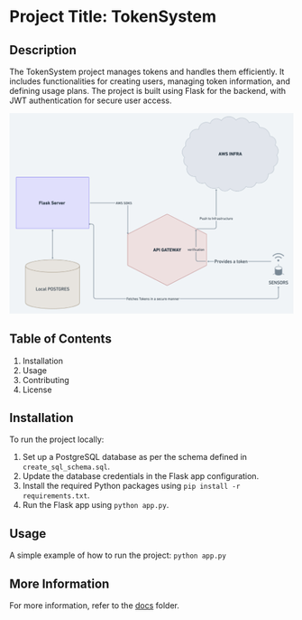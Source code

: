 # Project Title: TokenSystem

## Description
The TokenSystem project manages tokens and handles them efficiently. It includes functionalities for creating users, managing token information, and defining usage plans. The project is built using Flask for the backend, with JWT authentication for secure user access.

![Basic layout](images/basicLayout.png)

## Table of Contents
1. Installation
2. Usage
3. Contributing
4. License

## Installation
To run the project locally:
1. Set up a PostgreSQL database as per the schema defined in `create_sql_schema.sql`.
2. Update the database credentials in the Flask app configuration.
3. Install the required Python packages using `pip install -r requirements.txt`.
4. Run the Flask app using `python app.py`.

## Usage
A simple example of how to run the project:
`python app.py`

## More Information
For more information, refer to the [docs](docs) folder.

<!--
## Contributing
Contributions are welcome. Please follow the guidelines in the `CONTRIBUTING.md` file.

## License
This project is licensed under the MIT License. See `LICENSE` for more details.
-->
